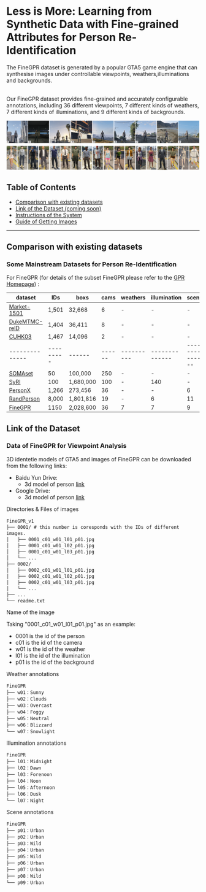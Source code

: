 # Less is More: Learning from Synthetic Data with Fine-grained Attributes for Person Re-Identification

The FineGPR dataset is generated by a popular GTA5 game engine that can synthesise images under controllable viewpoints,
weathers,illuminations and backgrounds. <br> <br>

Our FineGPR dataset provides fine-grained and accurately configurable annotations, including 36 different viewpoints,
7 different kinds of weathers, 7 different kinds of illuminations, and 9 different kinds of backgrounds.

<img src='images/FineGPR.png'/>

</div> 

## Table of Contents
- [Comparison with existing datasets](#Comparision-with-existing-datasets)
- [Link of the Dataset (coming soon)]()
- [Instructions of the System](#instructions-of-the-system)
- [Guide of Getting Images](#guide-of-getting-images)

****
## Comparison with existing datasets 
### Some Mainstream Datasets for Person Re-Identification
For FineGPR (for details of the subset FineGPR please refer to the [GPR Homepage](https://JeremyXSC.github.io/GPR/)) :

<center>

| dataset      | IDs     | boxs | cams | weathers | illumination | scene |
|--------------|---------|------|------|----------|--------------|--------------|
| [Market-1501](https://ieeexplore.ieee.org/stamp/stamp.jsp?tp=&arnumber=7410490) | 1,501 | 32,668    | 6      |   -             | -         | -         | 
| [DukeMTMC-reID](https://arxiv.org/pdf/1701.07717.pdf) | 1,404 | 36,411    | 8          | -              | -         | -         |  
| [CUHK03](https://ieeexplore.ieee.org/stamp/stamp.jsp?tp=&arnumber=6909421) | 1,467 | 14,096    | 2          | -              | -         | -         |  
|--------------|---------|------|------|----------|--------------|--------------|
| [SOMAset](https://arxiv.org/pdf/1701.03153.pdf) | 50 | 100,000    | 250     |   -             | -         | -         |  
| [SyRI](https://arxiv.org/pdf/1804.10094.pdf) | 100 | 1,680,000    | 100          | -          |     140     | -         |  
| [PersonX](https://arxiv.org/pdf/1812.02162.pdf) | 1,266 | 273,456    | 36        | -          | -         | 6         |
| [RandPerson](https://arxiv.org/abs/2006.12774) | 8,000 | 1,801,816    | 19       | -          | 6         |11          |  
| [FineGPR]() | 1150    | 2,028,600    | 36        | 7         |     7       | 9          |
</center>



## Link of the Dataset
### Data of FineGPR for Viewpoint Analysis
3D identetie models of GTA5 and images of FineGPR can be downloaded from the following links:<br>
* Baidu Yun Drive: 
	* 3d model of person [link]()
* Google Drive: 
	* 3d model of person [link]()


Directories & Files of images
```shell
FineGPR_v1
├── 0001/ # this number is coresponds with the IDs of different images.
│   ├── 0001_c01_w01_l01_p01.jpg  
│   ├── 0001_c01_w01_l02_p01.jpg
│   ├── 0001_c01_w01_l03_p01.jpg	   
│   └── ...
├── 0002/
│   ├── 0002_c01_w01_l01_p01.jpg  
│   ├── 0002_c01_w01_l02_p01.jpg
│   ├── 0002_c01_w01_l03_p01.jpg	   
│   └── ...
├── ...
└── readme.txt
```

Name of the image

Taking "0001_c01_w01_l01_p01.jpg" as an example: 
*  0001 is the id of the person
*  c01   is the id of the camera 
*  w01   is the id of the weather
*  l01   is the id of the illumination
*  p01   is the id of the background

Weather annotations 
```shell
FineGPR
├── w01：Sunny
├── w02：Clouds    
├── w03：Overcast
├── w04：Foggy   
├── w05：Neutral
├── w06：Blizzard 
└── w07：Snowlight 	   
```

Illumination annotations
```shell
FineGPR
├── l01：Midnight
├── l02：Dawn    
├── l03：Forenoon
├── l04：Noon   
├── l05：Afternoon
├── l06：Dusk 
└── l07：Night 	   
```

Scene annotations
```shell
FineGPR
├── p01：Urban
├── p02：Urban   
├── p03：Wild
├── p04：Urban   
├── p05：Wild
├── p06：Urban
├── p07：Urban
├── p08：Wild 
└── p09：Urban 	   
```
